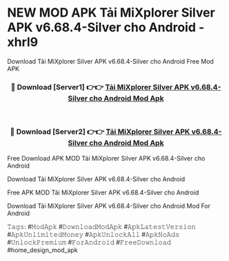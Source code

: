 # NEW MOD APK Tải MiXplorer Silver APK v6.68.4-Silver cho Android - xhrl9
Download Tải MiXplorer Silver APK v6.68.4-Silver cho Android Free Mod APK

<div align="center">
<h3>🔴 Download [Server1] 👉👉 <a href="https://apk-comot.site?title=Tải_MiXplorer_Silver_APK_v6.68.4-Silver_cho_Android">Tải MiXplorer Silver APK v6.68.4-Silver cho Android Mod Apk</a></h3><br>

<h3>🔴 Download [Server2] 👉👉 <a href="https://apk-comot.site?title=Tải_MiXplorer_Silver_APK_v6.68.4-Silver_cho_Android">Tải MiXplorer Silver APK v6.68.4-Silver cho Android Mod Apk</a></h3>
</div>


Free Download APK MOD Tải MiXplorer Silver APK v6.68.4-Silver cho Android

Download Tải MiXplorer Silver APK v6.68.4-Silver cho Android 

Free APK MOD Tải MiXplorer Silver APK v6.68.4-Silver cho Android 

Download Tải MiXplorer Silver APK v6.68.4-Silver cho Android Mod For Android

𝚃𝚊𝚐𝚜: #𝙼𝚘𝚍𝙰𝚙𝚔 #𝙳𝚘𝚠𝚗𝚕𝚘𝚊𝚍𝙼𝚘𝚍𝙰𝚙𝚔 #𝙰𝚙𝚔𝙻𝚊𝚝𝚎𝚜𝚝𝚅𝚎𝚛𝚜𝚒𝚘𝚗 #𝙰𝚙𝚔𝚄𝚗𝚕𝚒𝚖𝚒𝚝𝚎𝚍𝙼𝚘𝚗𝚎𝚢 #𝙰𝚙𝚔𝚄𝚗𝚕𝚘𝚌𝚔𝙰𝚕𝚕 #𝙰𝚙𝚔𝙽𝚘𝙰𝚍𝚜 #𝚄𝚗𝚕𝚘𝚌𝚔𝙿𝚛𝚎𝚖𝚒𝚞𝚖 #𝙵𝚘𝚛𝙰𝚗𝚍𝚛𝚘𝚒𝚍 #𝙵𝚛𝚎𝚎𝙳𝚘𝚠𝚗𝚕𝚘𝚊𝚍 #home_design_mod_apk
